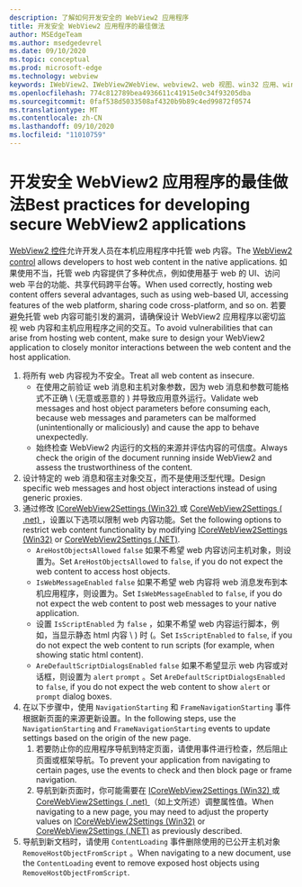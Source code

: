 ```yaml
---
description: 了解如何开发安全的 WebView2 应用程序
title: 开发安全 WebView2 应用程序的最佳做法
author: MSEdgeTeam
ms.author: msedgedevrel
ms.date: 09/10/2020
ms.topic: conceptual
ms.prod: microsoft-edge
ms.technology: webview
keywords: IWebView2、IWebView2WebView、webview2、web 视图、win32 应用、win32、edge、ICoreWebView2、ICoreWebView2Host、浏览器控件、边缘 html、安全性
ms.openlocfilehash: 774c812789bea4936611c41915e0c34f93205dba
ms.sourcegitcommit: 0faf538d5033508af4320b9b89c4ed99872f0574
ms.translationtype: MT
ms.contentlocale: zh-CN
ms.lasthandoff: 09/10/2020
ms.locfileid: "11010759"
---
```

# <span data-ttu-id="1e1e4-104">开发安全 WebView2 应用程序的最佳做法</span><span class="sxs-lookup"><span data-stu-id="1e1e4-104">Best practices for developing secure WebView2 applications</span></span>  

<span data-ttu-id="1e1e4-105">[WebView2 控件][Webview2Main]允许开发人员在本机应用程序中托管 web 内容。</span><span class="sxs-lookup"><span data-stu-id="1e1e4-105">The [WebView2 control][Webview2Main] allows developers to host web content in the native applications.</span></span> <span data-ttu-id="1e1e4-106">如果使用不当，托管 web 内容提供了多种优点，例如使用基于 web 的 UI、访问 web 平台的功能、共享代码跨平台等。</span><span class="sxs-lookup"><span data-stu-id="1e1e4-106">When used correctly, hosting web content offers several advantages, such as using web-based UI, accessing features of the web platform, sharing code cross-platform, and so on.</span></span>  <span data-ttu-id="1e1e4-107">若要避免托管 web 内容可能引发的漏洞，请确保设计 WebView2 应用程序以密切监视 web 内容和主机应用程序之间的交互。</span><span class="sxs-lookup"><span data-stu-id="1e1e4-107">To avoid vulnerabilities that can arise from hosting web content, make sure to design your WebView2 application to closely monitor interactions between the web content and the host application.</span></span>  

1.  <span data-ttu-id="1e1e4-108">将所有 web 内容视为不安全。</span><span class="sxs-lookup"><span data-stu-id="1e1e4-108">Treat all web content as insecure.</span></span>  
    *   <span data-ttu-id="1e1e4-109">在使用之前验证 web 消息和主机对象参数，因为 web 消息和参数可能格式不正确 \ (无意或恶意的 ) 并导致应用意外运行。</span><span class="sxs-lookup"><span data-stu-id="1e1e4-109">Validate web messages and host object parameters before consuming each, because web messages and parameters can be malformed \(unintentionally or maliciously\) and cause the app to behave unexpectedly.</span></span>
    *   <span data-ttu-id="1e1e4-110">始终检查 WebView2 内运行的文档的来源并评估内容的可信度。</span><span class="sxs-lookup"><span data-stu-id="1e1e4-110">Always check the origin of the document running inside WebView2 and assess the trustworthiness of the content.</span></span>  
1.  <span data-ttu-id="1e1e4-111">设计特定的 web 消息和宿主对象交互，而不是使用泛型代理。</span><span class="sxs-lookup"><span data-stu-id="1e1e4-111">Design specific web messages and host object interactions instead of using generic proxies.</span></span>  
1.  <span data-ttu-id="1e1e4-112">通过修改 [ICoreWebView2Settings (Win32) ][Webview2ReferenceWin3209622Icorewebview2settings] 或 [CoreWebView2Settings ( .net) ][Webview2ReferenceWin3209628MicrosoftWebWebview2CoreCorewebview2settings]，设置以下选项以限制 web 内容功能。</span><span class="sxs-lookup"><span data-stu-id="1e1e4-112">Set the following options to restrict web content functionality by modifying [ICoreWebView2Settings (Win32)][Webview2ReferenceWin3209622Icorewebview2settings] or [CoreWebView2Settings (.NET)][Webview2ReferenceWin3209628MicrosoftWebWebview2CoreCorewebview2settings].</span></span>  
    *   <span data-ttu-id="1e1e4-113">`AreHostObjectsAllowed` `false` 如果不希望 web 内容访问主机对象，则设置为。</span><span class="sxs-lookup"><span data-stu-id="1e1e4-113">Set `AreHostObjectsAllowed` to `false`, if you do not expect the web content to access host objects.</span></span>  
    *   <span data-ttu-id="1e1e4-114">`IsWebMessageEnabled` `false` 如果不希望 web 内容将 web 消息发布到本机应用程序，则设置为。</span><span class="sxs-lookup"><span data-stu-id="1e1e4-114">Set `IsWebMessageEnabled` to `false`, if you do not expect the web content to post web messages to your native application.</span></span>  
    *   <span data-ttu-id="1e1e4-115">设置 `IsScriptEnabled` 为 `false` ，如果不希望 web 内容运行脚本，例如，当显示静态 html 内容 \ ) 时 (。</span><span class="sxs-lookup"><span data-stu-id="1e1e4-115">Set `IsScriptEnabled` to `false`, if you do not expect the web content to run scripts \(for example, when showing static html content\).</span></span>  
    *   <span data-ttu-id="1e1e4-116">`AreDefaultScriptDialogsEnabled` `false` 如果不希望显示 web 内容或对话框，则设置为 `alert` `prompt` 。</span><span class="sxs-lookup"><span data-stu-id="1e1e4-116">Set `AreDefaultScriptDialogsEnabled` to `false`, if you do not expect the web content to show `alert` or `prompt` dialog boxes.</span></span>  
1.  <span data-ttu-id="1e1e4-117">在以下步骤中，使用 `NavigationStarting` 和 `FrameNavigationStarting` 事件根据新页面的来源更新设置。</span><span class="sxs-lookup"><span data-stu-id="1e1e4-117">In the following steps, use the `NavigationStarting` and `FrameNavigationStarting` events to update settings based on the origin of the new page.</span></span>  
    1.  <span data-ttu-id="1e1e4-118">若要防止你的应用程序导航到特定页面，请使用事件进行检查，然后阻止页面或框架导航。</span><span class="sxs-lookup"><span data-stu-id="1e1e4-118">To prevent your application from navigating to certain pages, use the events to check and then block page or frame navigation.</span></span>  
    1.  <span data-ttu-id="1e1e4-119">导航到新页面时，你可能需要在 [ICoreWebView2Settings (Win32) ][Webview2ReferenceWin3209622Icorewebview2settings] 或 [CoreWebView2Settings ( .net) ][Webview2ReferenceWin3209628MicrosoftWebWebview2CoreCorewebview2settings] （如上文所述）调整属性值。</span><span class="sxs-lookup"><span data-stu-id="1e1e4-119">When navigating to a new page, you may need to adjust the property values on [ICoreWebView2Settings (Win32)][Webview2ReferenceWin3209622Icorewebview2settings] or [CoreWebView2Settings (.NET)][Webview2ReferenceWin3209628MicrosoftWebWebview2CoreCorewebview2settings] as previously described.</span></span>  
1.  <span data-ttu-id="1e1e4-120">导航到新文档时，请使用 `ContentLoading` 事件删除使用的已公开主机对象 `RemoveHostObjectFromScript` 。</span><span class="sxs-lookup"><span data-stu-id="1e1e4-120">When navigating to a new document, use the `ContentLoading` event to remove exposed host objects using `RemoveHostObjectFromScript`.</span></span>  

<!--## Security

Always check the Source property of the WebView before using `ExecuteScript`, `PostWebMessageAsJson`, `PostWebMessageAsString`, or any other method to send information into the WebView. The WebView may have navigated to another page via the end user interacting with the page or script in the page causing navigation. Similarly, be very careful with `AddScriptToExecuteOnDocumentCreated`. All future `navigations` run the same script and if it provides access to information intended only for a certain origin, any HTML document may have access.

When examining the result of an `ExecuteScript` method call, a `WebMessageReceived` event, always check the Source of the sender, or any other mechanism of receiving information from an HTML document in a WebView validate the URI of the HTML document is what you expect.

When constructing a message to send into a WebView, prefer using `PostWebMessageAsJson` and construct the JSON string parameter using a JSON library. This avoids any potential accidents of encoding information into a JSON string or script and ensure no attacker controlled input can modify the rest of the JSON message or run arbitrary script. -->  

<!-- links -->  

[Webview2Main]: ../index.md "Microsoft Edge WebView2 简介 (预览版) |Microsoft 文档"  

[Webview2ReferenceWin3209622Icorewebview2settings]: ../reference/win32/0-9-622/icorewebview2settings.md "interface ICoreWebView2Settings |Microsoft 文档"  

[Webview2ReferenceWin3209628MicrosoftWebWebview2CoreCorewebview2settings]: ../reference/dotnet/0-9-628/microsoft-web-webview2-core-corewebview2settings.md "CoreWebView2Settings 类 | WebView2 类 |Microsoft 文档"  
